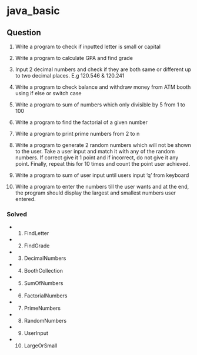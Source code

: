 # java_basic
## Question

 1. Write a program to check if inputted letter is small or capital

 2. Write a program to calculate GPA and find grade

 3. Input 2 decimal numbers and check if they are both same or different up to two decimal places. E.g 120.546 & 120.241

 4. Write a program to check balance and withdraw money from ATM booth using if else or switch case

 5. Write a program to sum of numbers which only divisible by 5 from 1 to 100

 6. Write a program to find the factorial of a given number

 7. Write a program to print prime numbers from 2 to n

 8. Write a program to generate 2 random numbers which will not be shown to the user. Take a user input and match it with any of the random numbers. If correct give it 1 point and if incorrect, do not give it any point. Finally, repeat this for 10 times and count the point user achieved.
 9. Write a program to sum of user input until users input ‘q’ from keyboard

10. Write a program to enter the numbers till the user wants and at the end, the program should display the largest and smallest numbers user entered.

### Solved

- 1. FindLetter

- 2. FindGrade

- 3. DecimalNumbers

- 4. BoothCollection

- 5. SumOfNumbers

- 6. FactorialNumbers

- 7. PrimeNumbers

- 8. RandomNumbers

- 9. UserInput

- 10. LargeOrSmall
